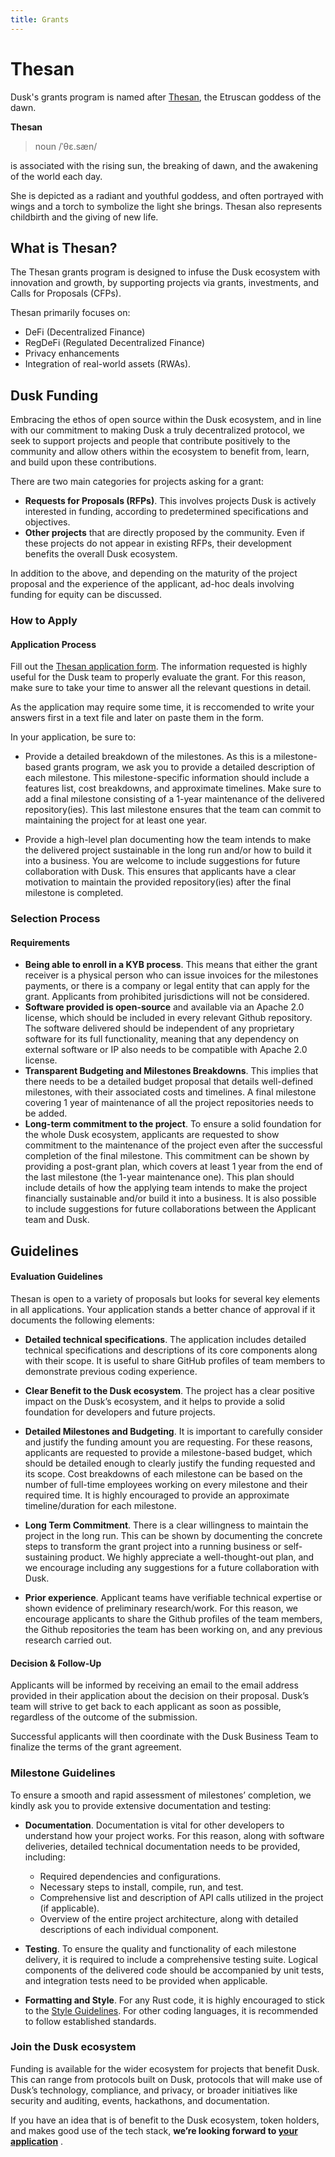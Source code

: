 ```yaml
---
title: Grants 
---
```


# Thesan


Dusk's grants program is named after <a href="https://en.wikipedia.org/wiki/Thesan" target="_blank" >Thesan</a>, the Etruscan goddess of the dawn.

__Thesan__

> noun
> /ˈθɛ.sæn/

is associated with the rising sun, the breaking of dawn, and the awakening of the world each day.

She is depicted as a radiant and youthful goddess, and often portrayed with wings and a torch to symbolize the light she brings. Thesan also represents childbirth and the giving of new life. 

## What is Thesan?

The Thesan grants program is designed to infuse the Dusk ecosystem with innovation and growth, by supporting projects via grants, investments, and Calls for Proposals (CFPs).

Thesan primarily focuses on:
- DeFi (Decentralized Finance)
- RegDeFi (Regulated Decentralized Finance)
- Privacy enhancements
- Integration of real-world assets (RWAs).

## Dusk Funding

Embracing the ethos of open source within the Dusk ecosystem, and in line with our commitment to making Dusk a truly decentralized protocol, we seek to support projects and people that contribute positively to the community and allow others within the ecosystem to benefit from, learn, and build upon these contributions.

There are two main categories for projects asking for a grant:

- **Requests for Proposals (RFPs)**. This involves projects Dusk is actively interested in funding, according to predetermined specifications and objectives.
- **Other projects** that are directly proposed by the community. Even if these projects do not appear in existing RFPs, their development benefits the overall Dusk ecosystem.

In addition to the above, and depending on the maturity of the project proposal and the experience of the applicant, ad-hoc deals involving funding for equity can be discussed.



### How to Apply



#### Application Process



Fill out the [Thesan application form](https://qfisyyuui1g.typeform.com/to/uAucnWFJ). 
The information requested is highly useful for the Dusk team to properly evaluate the grant. For this reason, make sure to take your time to answer all the relevant questions in detail.

As the application may require some time, it is reccomended to write your answers first in a text file and later on paste them in the form.

In your application, be sure to:


- Provide a detailed breakdown of the milestones. As this is a milestone-based grants program, we ask you to provide a detailed description of each milestone. This milestone-specific information should include a features list, cost breakdowns, and approximate timelines. Make sure to add a final milestone consisting of a 1-year maintenance of the delivered repository(ies). This last milestone ensures that the team can commit to maintaining the project for at least one year.

- Provide a high-level plan documenting how the team intends to make the delivered project sustainable in the long run and/or how to build it into a business. You are welcome to include suggestions for future collaboration with Dusk. This ensures that applicants have a clear motivation to maintain the provided repository(ies) after the final milestone is completed.


### Selection Process

#### Requirements
- **Being able to enroll in a KYB process**. This means that either the grant receiver is a physical person who can issue invoices for the milestones payments, or there is a company or legal entity that can apply for the grant. Applicants from prohibited jurisdictions will not be considered.
- **Software provided is open-source** and available via an Apache 2.0 license, which should be included in every relevant Github repository. The software delivered should be independent of any proprietary software for its full functionality, meaning that any dependency on external software or IP also needs to be compatible with Apache 2.0 license.
- **Transparent Budgeting and Milestones Breakdowns**. This implies that there needs to be a detailed budget proposal that details well-defined milestones, with their associated costs and timelines. A final milestone covering 1 year of maintenance of all the project repositories needs to be added. 
- **Long-term commitment to the project**. To ensure a solid foundation for the whole Dusk ecosystem, applicants are requested to show commitment to the maintenance of the project even after the successful completion of the final milestone. This commitment can be shown by providing a post-grant plan, which covers at least 1 year from the end of the last milestone (the 1-year maintenance one). This plan should include details of how the applying team intends to make the project financially sustainable and/or build it into a business. It is also possible to include suggestions for future collaborations between the Applicant team and Dusk.


## Guidelines
#### Evaluation Guidelines

Thesan is open to a variety of proposals but looks for several key elements in all applications. Your application stands a better chance of approval if it documents the following elements:

- **Detailed technical specifications**. The application includes detailed technical specifications and descriptions of its core components along with their scope. It is useful to share GitHub profiles of team members to demonstrate previous coding experience.

- **Clear Benefit to the Dusk ecosystem**. The project has a clear positive impact on the Dusk’s ecosystem, and it helps to provide a solid foundation for developers and future projects.

- **Detailed Milestones and Budgeting**. It is important to carefully consider and justify the funding amount you are requesting.
For these reasons, applicants are requested to provide a milestone-based budget, which should be detailed enough to clearly justify the funding requested and its scope. Cost breakdowns of each milestone can be based on the number of full-time employees working on every milestone and their required time. It is highly encouraged to provide an approximate timeline/duration for each milestone.


- **Long Term Commitment**. There is a clear willingness to maintain the project in the long run. This can be shown by documenting the concrete steps to transform the grant project into a running business or self-sustaining product. We highly appreciate a well-thought-out plan, and we encourage including any suggestions for a future collaboration with Dusk.

- **Prior experience**. Applicant teams have verifiable technical expertise or shown evidence of preliminary research/work. For this reason, we encourage applicants to share the Github profiles of the team members, the Github repositories the team has been working on, and any previous research carried out.

#### Decision & Follow-Up
Applicants will be informed by receiving an email to the email address provided in their application about the decision on their proposal. Dusk’s team will strive to get back to each applicant as soon as possible, regardless of the outcome of the submission.

Successful applicants will then coordinate with the Dusk Business Team to finalize the terms of the grant agreement.


### Milestone Guidelines

To ensure a smooth and rapid assessment of milestones’ completion, we kindly ask you to provide extensive documentation and testing:

- **Documentation**. Documentation is vital for other developers to understand how your project works. For this reason, along with software deliveries, detailed technical documentation needs to be provided, including:

  - Required dependencies and configurations.
  - Necessary steps to install, compile, run, and test.
  - Comprehensive list and description of API calls utilized in the project (if applicable).
  - Overview of the entire project architecture, along with detailed descriptions of each individual component.

- **Testing**. To ensure the quality and functionality of each milestone delivery, it is required to include a comprehensive testing suite. Logical components of the delivered code should be accompanied by unit tests, and integration tests need to be provided when applicable.

- **Formatting and Style**. For any Rust code, it is highly encouraged to stick to the <a href="https://doc.rust-lang.org/1.0.0/style/README.html" target="_blank" >Style Guidelines</a>. For other coding languages, it is recommended to follow established standards.


### Join the Dusk ecosystem
Funding is available for the wider ecosystem for projects that benefit Dusk. This can range from protocols built on Dusk, protocols that will make use of Dusk’s technology, compliance, and privacy, or broader initiatives like security and auditing, events, hackathons, and documentation. 

If you have an idea that is of benefit to the Dusk ecosystem, token holders, and makes good use of the tech stack,
**we’re looking forward to [your application](https://qfisyyuui1g.typeform.com/to/uAucnWFJ)** . 


